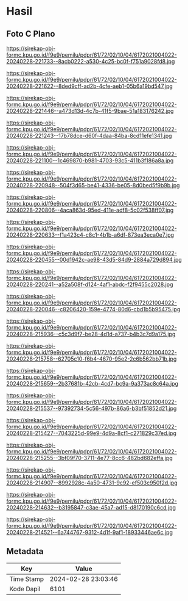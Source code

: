 # Hasil

## Foto C Plano

https://sirekap-obj-formc.kpu.go.id/f9e9/pemilu/pdpr/61/72/02/10/04/6172021004022-20240228-221733--8acb0222-a530-4c25-bc0f-f751a9028fd8.jpg

https://sirekap-obj-formc.kpu.go.id/f9e9/pemilu/pdpr/61/72/02/10/04/6172021004022-20240228-221622--8ded9cff-ad2b-4cfe-aeb1-05b6a19bd547.jpg

https://sirekap-obj-formc.kpu.go.id/f9e9/pemilu/pdpr/61/72/02/10/04/6172021004022-20240228-221446--a473d13d-4c7b-41f5-9bae-51a183176242.jpg

https://sirekap-obj-formc.kpu.go.id/f9e9/pemilu/pdpr/61/72/02/10/04/6172021004022-20240228-221243--17b78dce-d60f-4daa-84ba-8cd11efe1341.jpg

https://sirekap-obj-formc.kpu.go.id/f9e9/pemilu/pdpr/61/72/02/10/04/6172021004022-20240228-221100--1c469870-b981-4703-93c5-411b3f186a8a.jpg

https://sirekap-obj-formc.kpu.go.id/f9e9/pemilu/pdpr/61/72/02/10/04/6172021004022-20240228-220948--504f3d65-be41-4336-be05-8d0bed5f9b9b.jpg

https://sirekap-obj-formc.kpu.go.id/f9e9/pemilu/pdpr/61/72/02/10/04/6172021004022-20240228-220806--4aca863d-95ed-411e-adf8-5c02f538ff07.jpg

https://sirekap-obj-formc.kpu.go.id/f9e9/pemilu/pdpr/61/72/02/10/04/6172021004022-20240228-220633--f1a423c4-c8c1-4b1b-a6df-873ea3eca0e7.jpg

https://sirekap-obj-formc.kpu.go.id/f9e9/pemilu/pdpr/61/72/02/10/04/6172021004022-20240228-220455--00d1942c-ae98-43d5-84d9-2884a729d894.jpg

https://sirekap-obj-formc.kpu.go.id/f9e9/pemilu/pdpr/61/72/02/10/04/6172021004022-20240228-220241--a52a508f-d124-4af1-abdc-f2f9455c2028.jpg

https://sirekap-obj-formc.kpu.go.id/f9e9/pemilu/pdpr/61/72/02/10/04/6172021004022-20240228-220046--c8206420-159e-4774-80d6-cbd1b5b95475.jpg

https://sirekap-obj-formc.kpu.go.id/f9e9/pemilu/pdpr/61/72/02/10/04/6172021004022-20240228-215936--c5c3d9f7-be28-4d1d-a737-b4b3c7d9a175.jpg

https://sirekap-obj-formc.kpu.go.id/f9e9/pemilu/pdpr/61/72/02/10/04/6172021004022-20240228-215758--62705c10-f6b4-4670-95e2-2c6b562bb71b.jpg

https://sirekap-obj-formc.kpu.go.id/f9e9/pemilu/pdpr/61/72/02/10/04/6172021004022-20240228-215659--2b37681b-42cb-4cd7-bc9a-9a373ac8c64a.jpg

https://sirekap-obj-formc.kpu.go.id/f9e9/pemilu/pdpr/61/72/02/10/04/6172021004022-20240228-215537--97392734-5c56-497b-86a6-b3bf51852d21.jpg

https://sirekap-obj-formc.kpu.go.id/f9e9/pemilu/pdpr/61/72/02/10/04/6172021004022-20240228-215427--7043225d-99e9-4d9a-8cf1-c271829c37ed.jpg

https://sirekap-obj-formc.kpu.go.id/f9e9/pemilu/pdpr/61/72/02/10/04/6172021004022-20240228-215255--3bf09f70-3711-4e77-8cc6-482bd682effa.jpg

https://sirekap-obj-formc.kpu.go.id/f9e9/pemilu/pdpr/61/72/02/10/04/6172021004022-20240228-214907--8992928c-4a50-4731-9c92-ef503c950f2d.jpg

https://sirekap-obj-formc.kpu.go.id/f9e9/pemilu/pdpr/61/72/02/10/04/6172021004022-20240228-214632--b3195847-c3ae-45a7-ad15-d8170190c6cd.jpg

https://sirekap-obj-formc.kpu.go.id/f9e9/pemilu/pdpr/61/72/02/10/04/6172021004022-20240228-214521--6a744767-9312-4d1f-9af1-18933446ae6c.jpg


## Metadata

| Key        | Value               |
| ---------- | ------------------- |
| Time Stamp | 2024-02-28 23:03:46 |
| Kode Dapil | 6101                |



